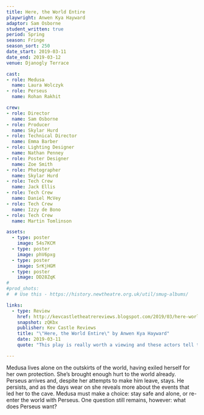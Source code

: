 ```yaml
---
title: Here, the World Entire
playwright: Anwen Kya Hayward
adaptor: Sam Osborne
student_written: true
period: Spring
season: Fringe
season_sort: 250
date_start: 2019-03-11
date_end: 2019-03-12
venue: Djanogly Terrace

cast:
- role: Medusa
  name: Laura Wolczyk
- role: Perseus
  name: Rohan Rakhit

crew:
- role: Director
  name: Sam Osborne
- role: Producer
  name: Skylar Hurd
- role: Technical Director
  name: Emma Barber
- role: Lighting Designer
  name: Nathan Penney
- role: Poster Designer
  name: Zoe Smith
- role: Photographer
  name: Skylar Hurd
- role: Tech Crew
  name: Jack Ellis
- role: Tech Crew
  name: Daniel McVey
- role: Tech Crew
  name: Izzy de Bono
- role: Tech Crew
  name: Martin Tomlinson

assets:
  - type: poster
    image: 54s7KCM
  - type: poster
    image: phV6pxg
  - type: poster
    image: SrKjHGM
  - type: poster
    image: DD28ZqK
#
#prod_shots:
#  # Use this - https://history.newtheatre.org.uk/util/smug-albums/

links:
  - type: Review
    href: http://kevcastletheatrereviews.blogspot.com/2019/03/here-world-entire-by-anwen-kya-hayward.html
    snapshot: zQKbx
    publisher: Kev Castle Reviews
    title: "\"Here, the World Entire\" by Anwen Kya Hayward"
    date: 2019-03-11
    quote: "This play is really worth a viewing and these actors tell the story well. Just make sure that you wrap up really well; it's cold in that there cave on Djanogly Boulevard!"

---
```


Medusa lives alone on the outskirts of the world, having exiled herself for her own protection. She’s brought enough hurt to the world already. Perseus arrives and, despite her attempts to make him leave, stays. He persists, and as the days wear on she reveals more about the events that led her to the cave. Medusa must make a choice: stay safe and alone, or re-enter the world with Perseus. One question still remains, however: what does Perseus want?
